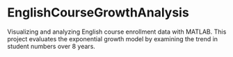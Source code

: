 # EnglishCourseGrowthAnalysis
Visualizing and analyzing English course enrollment data with MATLAB. This project evaluates the exponential growth model by examining the trend in student numbers over 8 years.
